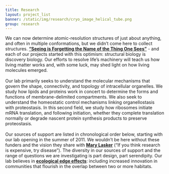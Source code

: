 ```yaml
---
title: Research
layout: project_list
banner: /static/img/research/cryo_image_helical_tube.png
group: research
---
```


We can now determine atomic-resolution structures of just about anything, and often in multiple conformations, but we didn’t come here to collect structures. **[“Seeing is Forgetting the Name of the Thing One Sees”](https://www.amazon.com/Seeing-Forgetting-Name-Thing-Sees/dp/0520049209/ref=pd_lpo_sbs_14_t_0?_encoding=UTF8&psc=1&refRID=X1XJJQ0FF6GRVDMQ638H)** - and each of our projects started with this optimism: structural biology is discovery biology. Our efforts to resolve life’s machinery will teach us how living matter works and, with some luck, may shed light on how living molecules emerged. <br>
<br>
Our lab primarily seeks to understand the molecular mechanisms that govern the shape, connectivity, and topology of intracellular organelles. We study how lipids and proteins work in concert to determine the forms and functions of membrane-delimited compartments. We also seek to understand the homeostatic control mechanisms linking organellostasis with proteostasis. In this second field, we study how ribosomes initiate mRNA translation, and following initiation, whether they complete translation normally or degrade nascent protein synthesis products to preserve proteostasis. <br>
<br>
Our sources of support are listed in chronological order below, starting with our lab opening in the summer of 2011. We wouldn’t be here without these funders and the vision they share with **[Mary Lasker](https://en.wikiquote.org/wiki/Mary_Lasker)** (“If you think research is expensive, try disease”). The diversity in our sources of support and the range of questions we are investigating is part design, part serendipity. Our lab believes in **[ecological edge effects](https://en.wikipedia.org/wiki/Edge_effects)**: including increased innovation in communities that flourish in the overlap between two or more habitats.
